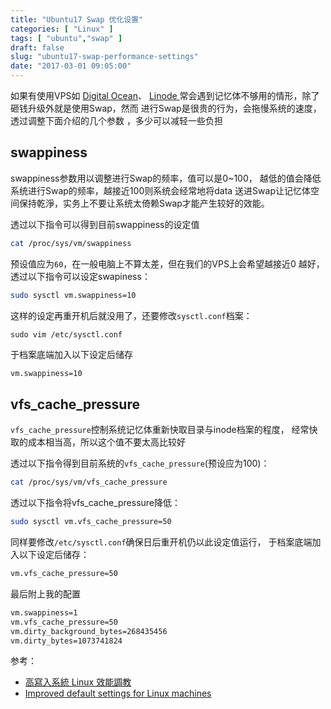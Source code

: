 ```yaml
---
title: "Ubuntu17 Swap 优化设置"
categories: [ "Linux" ]
tags: [ "ubuntu","swap" ]
draft: false
slug: "ubuntu17-swap-performance-settings"
date: "2017-03-01 09:05:00"
---
```


如果有使用VPS如 [Digital Ocean](https://m.do.co/c/e52118615626)、 [Linode ](https://www.linode.com/?r=d840eafca00d5510feda13c91cd17644aa037c35)常会遇到记忆体不够用的情形，除了砸钱升级外就是使用Swap，然而 进行Swap是很贵的行为，会拖慢系统的速度，透过调整下面介绍的几个参数 ，多少可以减轻一些负担

## swappiness
swappiness参数用以调整进行Swap的频率，值可以是0~100， 越低的值会降低系统进行Swap的频率，越接近100则系统会经常地将data 送进Swap让记忆体空间保持乾淨，实务上不要让系统太倚赖Swap才能产生较好的效能。


<!--more-->


透过以下指令可以得到目前swappiness的设定值
```bash
cat /proc/sys/vm/swappiness
```
预设值应为`60`，在一般电脑上不算太差，但在我们的VPS上会希望越接近0 越好，透过以下指令可以设定swapiness：
```bash
sudo sysctl vm.swappiness=10
```
这样的设定再重开机后就没用了，还要修改`sysctl.conf`档案：
```
sudo vim /etc/sysctl.conf
```
于档案底端加入以下设定后储存
```bash
vm.swappiness=10
```
## vfs_cache_pressure
`vfs_cache_pressure`控制系统记忆体重新快取目录与inode档案的程度， 经常快取的成本相当高，所以这个值不要太高比较好

透过以下指令得到目前系统的`vfs_cache_pressure`(预设应为100)：
```bash
cat /proc/sys/vm/vfs_cache_pressure
```
透过以下指令将vfs_cache_pressure降低：
```bash
sudo sysctl vm.vfs_cache_pressure=50
```
同样要修改`/etc/sysctl.conf`确保日后重开机仍以此设定值运行， 于档案底端加入以下设定后储存：
```bash
vm.vfs_cache_pressure=50
```

最后附上我的配置

```bash
vm.swappiness=1
vm.vfs_cache_pressure=50
vm.dirty_background_bytes=268435456
vm.dirty_bytes=1073741824
```
参考：

 - [高寫入系統 Linux
   效能調教](http://blog.littlero.se/post/linux-tuning-for-write-heavy-system/)
 - [Improved default settings for Linux
   machines](https://tobert.github.io/post/2014-06-24-linux-defaults.html)